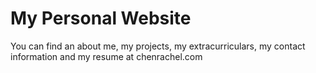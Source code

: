 # My Personal Website

You can find an about me, my projects, my extracurriculars, my contact information and my resume at chenrachel.com

